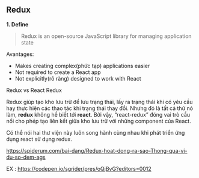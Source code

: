 ## Redux

**1. Define** 

> Redux is an open-source JavaScript library for managing application state

Avantages:

- Makes creating complex(phức tạp) applications easier
- Not required to create a React app
- Not explicitly(rõ ràng) designed to work with React

Redux vs React Redux

Redux giúp tạo kho lưu trữ để lưu trạng thái, lấy ra trạng thái khi có yêu cầu hay thực hiện các thao tác khi trạng thái thay đổi. Nhưng đó là tất cả thứ nó làm, <strong>redux</strong> không hề biết tới <strong>react</strong>. Bởi vậy, “react-redux” đóng vai trò cầu nối cho phép tạo liên kết giữa kho lưu trữ với những component của React.</div><div>Có thể nói hai thư viện này luôn song hành cùng nhau khi phát triển ứng dụng react sử dụng redux.

https://spiderum.com/bai-dang/Redux-hoat-dong-ra-sao-Thong-qua-vi-du-so-dem-ags


EX : https://codepen.io/sgrider/pres/oQjBvG?editors=0012
